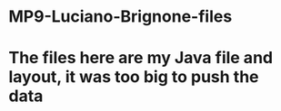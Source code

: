 # MP9-Luciano-Brignone-files

# The files here are my Java file and layout, it was too big to push the data
